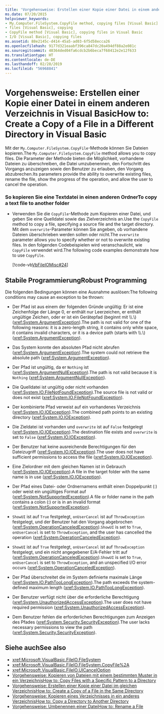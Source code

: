 ```yaml
---
title: 'Vorgehensweise: Erstellen einer Kopie einer Datei in einem anderen Verzeichnis in Visual Basic'
ms.date: 07/20/2015
helpviewer_keywords:
- My.Computer.FileSystem.CopyFile method, copying files [Visual Basic]
- files [Visual Basic], copying
- CopyFile method [Visual Basic], copying files in Visual Basic
- I/O [Visual Basic], copying files
ms.assetid: 88e2145c-d414-45a5-ad03-6f5d58ecca26
ms.openlocfilehash: 9177d321eaabf396ca847dc20a494df88a2e081c
ms.sourcegitcommit: 40364ded04fa6cdcb2b6beca7f68412e2e12f633
ms.translationtype: HT
ms.contentlocale: de-DE
ms.lasthandoff: 02/28/2019
ms.locfileid: "56968841"
---
```

# <a name="how-to-create-a-copy-of-a-file-in-a-different-directory-in-visual-basic"></a><span data-ttu-id="523cd-102">Vorgehensweise: Erstellen einer Kopie einer Datei in einem anderen Verzeichnis in Visual Basic</span><span class="sxs-lookup"><span data-stu-id="523cd-102">How to: Create a Copy of a File in a Different Directory in Visual Basic</span></span>
<span data-ttu-id="523cd-103">Mit der `My.Computer.FileSystem.CopyFile`-Methode können Sie Dateien kopieren.</span><span class="sxs-lookup"><span data-stu-id="523cd-103">The `My.Computer.FileSystem.CopyFile` method allows you to copy files.</span></span> <span data-ttu-id="523cd-104">Die Parameter der Methode bieten die Möglichkeit, vorhandene Dateien zu überschreiben, die Datei umzubenennen, den Fortschritt des Vorgangs anzuzeigen sowie den Benutzer zu erlauben, den Vorgang abzubrechen.</span><span class="sxs-lookup"><span data-stu-id="523cd-104">Its parameters provide the ability to overwrite existing files, rename the file, show the progress of the operation, and allow the user to cancel the operation.</span></span>  
  
### <a name="to-copy-a-text-file-to-another-folder"></a><span data-ttu-id="523cd-105">So kopieren Sie eine Textdatei in einen anderen Ordner</span><span class="sxs-lookup"><span data-stu-id="523cd-105">To copy a text file to another folder</span></span>  
  
-   <span data-ttu-id="523cd-106">Verwenden Sie die `CopyFile`-Methode zum Kopieren einer Datei, und geben Sie eine Quelldatei sowie das Zielverzeichnis an.</span><span class="sxs-lookup"><span data-stu-id="523cd-106">Use the `CopyFile` method to copy a file, specifying a source file and the target directory.</span></span> <span data-ttu-id="523cd-107">Mit dem `overwrite`-Parameter können Sie angeben, ob vorhandene Dateien überschrieben werden sollen oder nicht.</span><span class="sxs-lookup"><span data-stu-id="523cd-107">The `overwrite` parameter allows you to specify whether or not to overwrite existing files.</span></span> <span data-ttu-id="523cd-108">In den folgenden Codebeispielen wird veranschaulicht, wie `CopyFile` verwendet wird.</span><span class="sxs-lookup"><span data-stu-id="523cd-108">The following code examples demonstrate how to use `CopyFile`.</span></span>  
  
     [!code-vb[VbFileIOMisc#24](~/samples/snippets/visualbasic/VS_Snippets_VBCSharp/VbFileIOMisc/VB/Class1.vb#24)]  
  
## <a name="robust-programming"></a><span data-ttu-id="523cd-109">Stabile Programmierung</span><span class="sxs-lookup"><span data-stu-id="523cd-109">Robust Programming</span></span>  
 <span data-ttu-id="523cd-110">Die folgenden Bedingungen können eine Ausnahme auslösen:</span><span class="sxs-lookup"><span data-stu-id="523cd-110">The following conditions may cause an exception to be thrown:</span></span>  
  
-   <span data-ttu-id="523cd-111">Der Pfad ist aus einem der folgenden Gründe ungültig: Er ist eine Zeichenfolge der Länge 0, er enthält nur Leerzeichen, er enthält ungültige Zeichen, oder er ist ein Gerätepfad (beginnt mit \\\\.\\) (<xref:System.ArgumentException>).</span><span class="sxs-lookup"><span data-stu-id="523cd-111">The path is not valid for one of the following reasons: it is a zero-length string, it contains only white space, it contains invalid characters, or it is a device path (starts with \\\\.\\) (<xref:System.ArgumentException>).</span></span>  
  
-   <span data-ttu-id="523cd-112">Das System konnte den absoluten Pfad nicht abrufen (<xref:System.ArgumentException>).</span><span class="sxs-lookup"><span data-stu-id="523cd-112">The system could not retrieve the absolute path (<xref:System.ArgumentException>).</span></span>  
  
-   <span data-ttu-id="523cd-113">Der Pfad ist ungültig, da er `Nothing` ist (<xref:System.ArgumentNullException>).</span><span class="sxs-lookup"><span data-stu-id="523cd-113">The path is not valid because it is `Nothing` (<xref:System.ArgumentNullException>).</span></span>  
  
-   <span data-ttu-id="523cd-114">Die Quelldatei ist ungültig oder nicht vorhanden (<xref:System.IO.FileNotFoundException>).</span><span class="sxs-lookup"><span data-stu-id="523cd-114">The source file is not valid or does not exist (<xref:System.IO.FileNotFoundException>).</span></span>  
  
-   <span data-ttu-id="523cd-115">Der kombinierte Pfad verweist auf ein vorhandenes Verzeichnis (<xref:System.IO.IOException>).</span><span class="sxs-lookup"><span data-stu-id="523cd-115">The combined path points to an existing directory (<xref:System.IO.IOException>).</span></span>  
  
-   <span data-ttu-id="523cd-116">Die Zieldatei ist vorhanden und `overwrite` ist auf `False` festgelegt (<xref:System.IO.IOException>).</span><span class="sxs-lookup"><span data-stu-id="523cd-116">The destination file exists and `overwrite` is set to `False` (<xref:System.IO.IOException>).</span></span>  
  
-   <span data-ttu-id="523cd-117">Der Benutzer hat keine ausreichende Berechtigungen für den Dateizugriff (<xref:System.IO.IOException>).</span><span class="sxs-lookup"><span data-stu-id="523cd-117">The user does not have sufficient permissions to access the file (<xref:System.IO.IOException>).</span></span>  
  
-   <span data-ttu-id="523cd-118">Eine Zielordner mit dem gleichen Namen ist in Gebrauch (<xref:System.IO.IOException>).</span><span class="sxs-lookup"><span data-stu-id="523cd-118">A file in the target folder with the same name is in use (<xref:System.IO.IOException>).</span></span>  
  
-   <span data-ttu-id="523cd-119">Der Pfad eines Datei- oder Ordnernamens enthält einen Doppelpunkt (:) oder weist ein ungültiges Format auf (<xref:System.NotSupportedException>).</span><span class="sxs-lookup"><span data-stu-id="523cd-119">A file or folder name in the path contains a colon (:) or is in an invalid format (<xref:System.NotSupportedException>).</span></span>  
  
-   <span data-ttu-id="523cd-120">`ShowUI` ist auf `True` festgelegt, `onUserCancel` ist auf `ThrowException` festgelegt, und der Benutzer hat den Vorgang abgebrochen (<xref:System.OperationCanceledException>).</span><span class="sxs-lookup"><span data-stu-id="523cd-120">`ShowUI` is set to `True`, `onUserCancel` is set to `ThrowException`, and the user has cancelled the operation (<xref:System.OperationCanceledException>).</span></span>  
  
-   <span data-ttu-id="523cd-121">`ShowUI` ist auf `True` festgelegt, `onUserCancel` ist auf `ThrowException` festgelegt, und ein nicht angegebener E/A-Fehler tritt auf (<xref:System.OperationCanceledException>).</span><span class="sxs-lookup"><span data-stu-id="523cd-121">`ShowUI` is set to `True`, `onUserCancel` is set to `ThrowException`, and an unspecified I/O error occurs (<xref:System.OperationCanceledException>).</span></span>  
  
-   <span data-ttu-id="523cd-122">Der Pfad überschreitet die im System definierte maximale Länge (<xref:System.IO.PathTooLongException>).</span><span class="sxs-lookup"><span data-stu-id="523cd-122">The path exceeds the system-defined maximum length (<xref:System.IO.PathTooLongException>).</span></span>  
  
-   <span data-ttu-id="523cd-123">Der Benutzer verfügt nicht über die erforderliche Berechtigung (<xref:System.UnauthorizedAccessException>).</span><span class="sxs-lookup"><span data-stu-id="523cd-123">The user does not have required permission (<xref:System.UnauthorizedAccessException>).</span></span>  
  
-   <span data-ttu-id="523cd-124">Dem Benutzer fehlen die erforderlichen Berechtigungen zum Anzeigen des Pfades (<xref:System.Security.SecurityException>).</span><span class="sxs-lookup"><span data-stu-id="523cd-124">The user lacks necessary permissions to view the path (<xref:System.Security.SecurityException>).</span></span>  
  
## <a name="see-also"></a><span data-ttu-id="523cd-125">Siehe auch</span><span class="sxs-lookup"><span data-stu-id="523cd-125">See also</span></span>
- <xref:Microsoft.VisualBasic.FileIO.FileSystem>
- <xref:Microsoft.VisualBasic.FileIO.FileSystem.CopyFile%2A>
- <xref:Microsoft.VisualBasic.FileIO.UICancelOption>
- [<span data-ttu-id="523cd-126">Vorgehensweise: Kopieren von Dateien mit einem bestimmten Muster in ein Verzeichnis</span><span class="sxs-lookup"><span data-stu-id="523cd-126">How to: Copy Files with a Specific Pattern to a Directory</span></span>](../../../../visual-basic/developing-apps/programming/drives-directories-files/how-to-copy-files-with-a-specific-pattern-to-a-directory.md)
- [<span data-ttu-id="523cd-127">Vorgehensweise: Erstellen einer Kopie einer Datei im gleichen Verzeichnis</span><span class="sxs-lookup"><span data-stu-id="523cd-127">How to: Create a Copy of a File in the Same Directory</span></span>](../../../../visual-basic/developing-apps/programming/drives-directories-files/how-to-create-a-copy-of-a-file-in-the-same-directory.md)
- [<span data-ttu-id="523cd-128">Vorgehensweise: Kopieren eines Verzeichnisses in ein anderes Verzeichnis</span><span class="sxs-lookup"><span data-stu-id="523cd-128">How to: Copy a Directory to Another Directory</span></span>](../../../../visual-basic/developing-apps/programming/drives-directories-files/how-to-copy-a-directory-to-another-directory.md)
- [<span data-ttu-id="523cd-129">Vorgehensweise: Umbenennen einer Datei</span><span class="sxs-lookup"><span data-stu-id="523cd-129">How to: Rename a File</span></span>](../../../../visual-basic/developing-apps/programming/drives-directories-files/how-to-rename-a-file.md)
